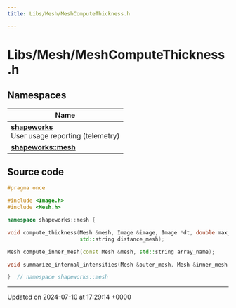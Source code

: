 ```yaml
---
title: Libs/Mesh/MeshComputeThickness.h

---
```


# Libs/Mesh/MeshComputeThickness.h



## Namespaces

| Name           |
| -------------- |
| **[shapeworks](../Namespaces/namespaceshapeworks.md)** <br>User usage reporting (telemetry)  |
| **[shapeworks::mesh](../Namespaces/namespaceshapeworks_1_1mesh.md)**  |




## Source code

```cpp
#pragma once

#include <Image.h>
#include <Mesh.h>

namespace shapeworks::mesh {

void compute_thickness(Mesh &mesh, Image &image, Image *dt, double max_dist, double median_radius,
                       std::string distance_mesh);

Mesh compute_inner_mesh(const Mesh &mesh, std::string array_name);

void summarize_internal_intensities(Mesh &outer_mesh, Mesh &inner_mesh, Image &image);

}  // namespace shapeworks::mesh
```


-------------------------------

Updated on 2024-07-10 at 17:29:14 +0000
